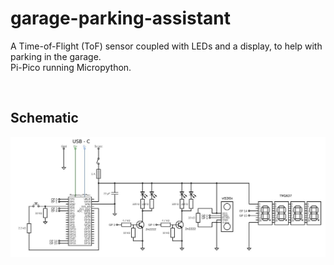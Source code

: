 
# garage-parking-assistant         

A Time-of-Flight (ToF) sensor coupled with LEDs and a display, to help with parking in the garage.  
Pi-Pico running Micropython.

&nbsp; 
## Schematic
![schematic.jpg](./schematic.jpg)
